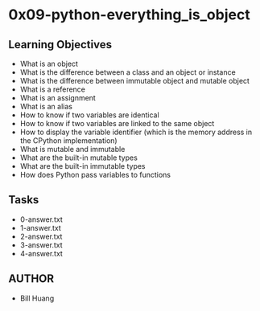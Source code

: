# 0x09-python-everything_is_object

## Learning Objectives
+ What is an object
+ What is the difference between a class and an object or instance
+ What is the difference between immutable object and mutable object
+ What is a reference
+ What is an assignment
+ What is an alias
+ How to know if two variables are identical
+ How to know if two variables are linked to the same object
+ How to display the variable identifier (which is the memory address in the CPython implementation)
+ What is mutable and immutable
+ What are the built-in mutable types
+ What are the built-in immutable types
+ How does Python pass variables to functions

## Tasks
+ 0-answer.txt
+ 1-answer.txt
+ 2-answer.txt
+ 3-answer.txt
+ 4-answer.txt

## AUTHOR
+ Bill Huang
